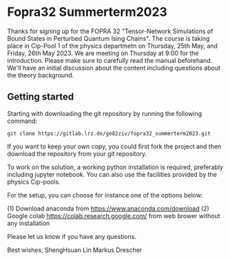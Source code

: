 # Fopra32 Summerterm2023


Thanks for signing up for the FOPRA 32 "Tensor-Network Simulations of Bound States in Perturbed Quantum Ising Chains". The course is taking place in Cip-Pool 1 of the physics departmetn on Thursday, 25th May, and Friday, 26th May 2023. We are meeting on Thursday at 9:00 for the introduction. Please make sure to carefully read the manual beforehand. We'll have an initial discussion about the content including questions about the theory background.


## Getting started

Starting with downloading the git repository by running the following command:
```
git clone https://gitlab.lrz.de/ge82ziv/fopra32_summerterm2023.git
```
If you want to keep your own copy, you could first fork the project and then download the repository from your git repository.

To work on the solution, a working python installation is required, preferably including jupyter notebook. You can also use the facilities provided by the physics Cip-pools.

For the setup, you can choose for instance one of the options below:

(1) Download anaconda from https://www.anaconda.com/download
(2) Google colab https://colab.research.google.com/ from web brower without
any installation

Please let us know if you have any questions.

Best wishes,
ShengHsuan Lin
Markus Drescher


